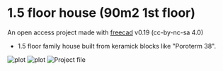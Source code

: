 # 1.5 floor house (90m2 1st floor)
An open access project made with [freecad](https://www.freecadweb.org/?lang=ru) v0.19 (cc-by-nc-sa 4.0)

* 1.5 floor family house built from keramick blocks like "Poroterm 38".

![plot](./sweet_home_3d-1.png)
![plot](./sweet_home_3d-2.png)
![Project file](./2bedr_dev_010821_holland.FCStd)
